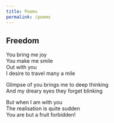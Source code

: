 ```yaml
---
title: Poems
permalink: /poems
---
```


## Freedom

You bring me joy<br>
You make me smile<br>
Out with you<br>
I desire to travel many a mile

Glimpse of you brings me to deep thinking<br>
And my dreary eyes they forget blinking

But when I am with you<br>
The realisation is quite sudden<br>
You are but a fruit forbidden!